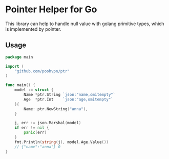 # Pointer Helper for Go
This library can help to handle null value with golang primitive types, which is implemented by pointer.

## Usage
```go
package main

import (
    "github.com/poohvpn/ptr"
)

func main() {
	model := struct {
		Name *ptr.String `json:"name,omitempty"`
		Age  *ptr.Int    `json:"age,omitempty"`
	}{
		Name: ptr.NewString("anna"),
	}

	j, err := json.Marshal(model)
	if err != nil {
		panic(err)
	}
	fmt.Println(string(j), model.Age.Value())
	// {"name":"anna"} 0
}
```
